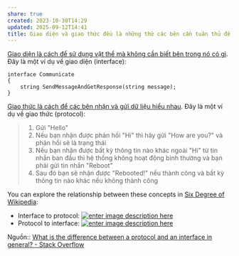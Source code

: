 ```yaml
---
share: true
created: 2023-10-30T14:29
updated: 2025-09-12T14:41
title: Giao diện và giao thức đều là những thứ các bên cần tuân thủ để sự giao tiếp được diễn ra, nhưng giao diện nhấn mạnh vào mô hình dữ liệu, còn giao thức nhấn mạnh vào các quy tắc và thủ tục trong quá trình truyền và trao đổi dữ liệu
---
```

[Giao diện là cách để sử dụng vật thể mà không cần biết bên trong nó có gì](../../Kh%C3%A1i%20ni%E1%BB%87m%20c%C6%A1%20b%E1%BA%A3n/M%C3%B4%20%C4%91un/Giao%20di%E1%BB%87n%20l%C3%A0%20c%C3%A1ch%20%C4%91%E1%BB%83%20s%E1%BB%AD%20d%E1%BB%A5ng%20v%E1%BA%ADt%20th%E1%BB%83%20m%C3%A0%20kh%C3%B4ng%20c%E1%BA%A7n%20bi%E1%BA%BFt%20b%C3%AAn%20trong%20n%C3%B3%20c%C3%B3%20g%C3%AC.md). Đây là một ví dụ về giao diện (interface):

```
interface Communicate
{
    string SendMessageAndGetResponse(string message);
}
```

[Giao thức là cách để các bên nhận và gửi dữ liệu hiểu nhau](../../../../%F0%9F%96%A5%EF%B8%8FM%E1%BA%A1ng%20m%C3%A1y%20t%C3%ADnh/Giao%20th%E1%BB%A9c/Giao%20th%E1%BB%A9c%20l%C3%A0%20c%C3%A1ch%20%C4%91%E1%BB%83%20c%C3%A1c%20b%C3%AAn%20nh%E1%BA%ADn%20v%C3%A0%20g%E1%BB%ADi%20d%E1%BB%AF%20li%E1%BB%87u%20hi%E1%BB%83u%20nhau.md). Đây là một ví dụ về giao thức (protocol):

> 1. Gửi "Hello"
> 2. Nếu bạn nhận được phản hồi "Hi" thì hãy gửi "How are you?" và phản hồi sẽ là trạng thái
> 3. Nếu bạn nhận được bất kỳ thông tin nào khác ngoài "Hi" từ tin nhắn ban đầu thì hệ thống không hoạt động bình thường và bạn phải gửi tin nhắn "Reboot" 
> 4. Sau đó bạn sẽ nhận được "Rebooted!" nếu thành công và bất kỳ thông tin nào khác nếu không thành công

You can explore the relationship between these concepts in [Six Degree of Wikipedia](https://www.sixdegreesofwikipedia.com/?source=Interface+(computing)&target=Communication+protocol):
- Interface to protocol: [![enter image description here](https://i.sstatic.net/pzNMapLf.png)](https://i.sstatic.net/pzNMapLf.png)
- Protocol to interface: [![enter image description here](https://i.sstatic.net/65pL4rSB.png)](https://i.sstatic.net/65pL4rSB.png)

Nguồn:: [What is the difference between a protocol and an interface in general? - Stack Overflow](https://stackoverflow.com/a/64219055)
